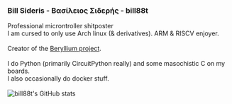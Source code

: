 ### Bill Sideris - Βασίλειος Σιδερής -  bill88t
Professional microntroller shitposter<br />
I am cursed to only use Arch linux (& derivatives). ARM & RISCV enjoyer.<br />
<br />
Creator of the [Beryllium project](https://github.com/beryllium-org).<br />
<br />
I do Python (primarily CircuitPython really) and some masochistic C on my boards.<br />
I also occasionally do docker stuff.<br />
<br />
![bill88t's GitHub stats](https://github-readme-stats.vercel.app/api?username=bill88t&show_icons=true&theme=radical)
